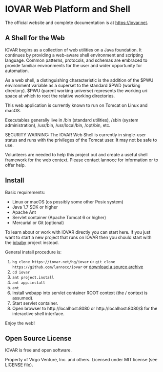 # IOVAR Web Platform and Shell

The official website and complete documentation is at https://iovar.net.

## A Shell for the Web

IOVAR begins as a collection of web utilities on a Java foundation. It continues by providing a
web-aware shell environment and scripting language. Common patterns, protocols, and schemas are
embraced to provide familiar environments for the user and wider opportunity for automation.

As a web shell, a distinguishing characteristic is the addition of the $PWU environment variable as
a superset to the standard $PWD (working directory). $PWU (parent working universe) represents the
working uri space at which to root the relative working directories.

This web application is currently known to run on Tomcat on Linux and macOS.

Executables generally live in /bin (standard utilities), /sbin (system administration), /usr/bin,
/usr/local/bin, /opt/bin, etc.

SECURITY WARNING: The IOVAR Web Shell is currently in single-user status and runs with the
privileges of the Tomcat user. It may not be safe to use.

Volunteers are needed to help this project out and create a useful shell framework for the web
context. Please contact lannocc for information or to offer help.

## Install

Basic requirements:
- Linux or macOS (os possibly some other Posix system)
- Java 1.7 SDK or higher
- Apache Ant
- Servlet container (Apache Tomcat 6 or higher)
- Mercurial or Git (optional)

To learn about or work with IOVAR directly you can start here. If you just want to start a new
project that runs on IOVAR then you should start with the [iobaby][iobaby] project instead.

General install procedure is:
1. `hg clone https://iovar.net/hg/iovar` or `git clone https://github.com/lannocc/iovar` or
   [download a source archive][sources]
2. `cd iovar`
3. `ant project.install`
4. `ant app.install`
5. `ant`
6. Install webapp into servlet container ROOT context (the / context is assumed).
7. Start servlet container.
8. Open browser to http://localhost:8080 or http://localhost:8080/$ for the interactive shell
   interface.

Enjoy the web!

## Open Source License

IOVAR is free and open software.

Property of Virgo Venture, Inc. and others. Licensed under MIT license (see LICENSE file).

[iobaby]: https://iovar.net/hg/iobaby
[sources]: https://github.com/lannocc/iovar/releases


